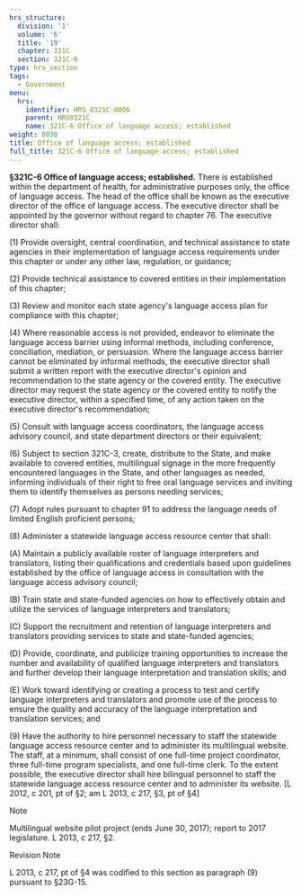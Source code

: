 ```yaml
---
hrs_structure:
  division: '1'
  volume: '6'
  title: '19'
  chapter: 321C
  section: 321C-6
type: hrs_section
tags:
  - Government
menu:
  hrs:
    identifier: HRS_0321C-0006
    parent: HRS0321C
    name: 321C-6 Office of language access; established
weight: 8030
title: Office of language access; established
full_title: 321C-6 Office of language access; established
---
```

**§321C-6 Office of language access; established.** There is established within the department of health, for administrative purposes only, the office of language access. The head of the office shall be known as the executive director of the office of language access. The executive director shall be appointed by the governor without regard to chapter 76\. The executive director shall:

(1) Provide oversight, central coordination, and technical assistance to state agencies in their implementation of language access requirements under this chapter or under any other law, regulation, or guidance;

(2) Provide technical assistance to covered entities in their implementation of this chapter;

(3) Review and monitor each state agency's language access plan for compliance with this chapter;

(4) Where reasonable access is not provided, endeavor to eliminate the language access barrier using informal methods, including conference, conciliation, mediation, or persuasion. Where the language access barrier cannot be eliminated by informal methods, the executive director shall submit a written report with the executive director's opinion and recommendation to the state agency or the covered entity. The executive director may request the state agency or the covered entity to notify the executive director, within a specified time, of any action taken on the executive director's recommendation;

(5) Consult with language access coordinators, the language access advisory council, and state department directors or their equivalent;

(6) Subject to section 321C-3, create, distribute to the State, and make available to covered entities, multilingual signage in the more frequently encountered languages in the State, and other languages as needed, informing individuals of their right to free oral language services and inviting them to identify themselves as persons needing services;

(7) Adopt rules pursuant to chapter 91 to address the language needs of limited English proficient persons;

(8) Administer a statewide language access resource center that shall:

(A) Maintain a publicly available roster of language interpreters and translators, listing their qualifications and credentials based upon guidelines established by the office of language access in consultation with the language access advisory council;

(B) Train state and state-funded agencies on how to effectively obtain and utilize the services of language interpreters and translators;

(C) Support the recruitment and retention of language interpreters and translators providing services to state and state-funded agencies;

(D) Provide, coordinate, and publicize training opportunities to increase the number and availability of qualified language interpreters and translators and further develop their language interpretation and translation skills; and

(E) Work toward identifying or creating a process to test and certify language interpreters and translators and promote use of the process to ensure the quality and accuracy of the language interpretation and translation services; and

(9) Have the authority to hire personnel necessary to staff the statewide language access resource center and to administer its multilingual website. The staff, at a minimum, shall consist of one full-time project coordinator, three full-time program specialists, and one full-time clerk. To the extent possible, the executive director shall hire bilingual personnel to staff the statewide language access resource center and to administer its website. [L 2012, c 201, pt of §2; am L 2013, c 217, §3, pt of §4]

Note

Multilingual website pilot project (ends June 30, 2017); report to 2017 legislature. L 2013, c 217, §2.

Revision Note

L 2013, c 217, pt of §4 was codified to this section as paragraph (9) pursuant to §23G-15.
